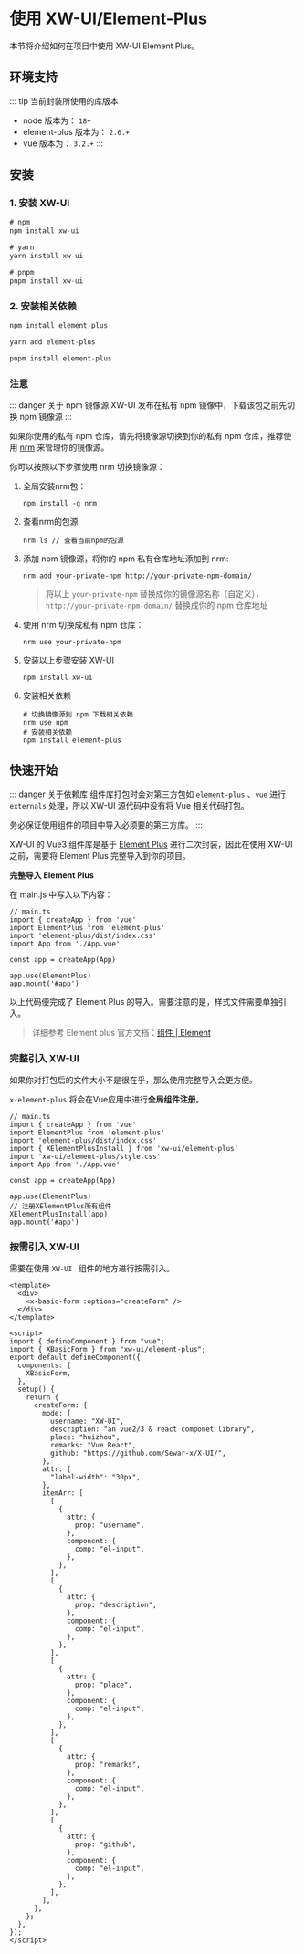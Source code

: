 # 使用 XW-UI/Element-Plus

本节将介绍如何在项目中使用 XW-UI Element Plus。

## 环境支持
::: tip 当前封装所使用的库版本
- node 版本为： `18+`
- element-plus 版本为： `2.6.+`
- vue 版本为： `3.2.+`
:::

## 安装

### 1. 安装 XW-UI

```js [NPM]
# npm
npm install xw-ui
```

```js [Yarn]
# yarn
yarn install xw-ui
```

```js [PNPM]
# pnpm
pnpm install xw-ui
```

### 2. 安装相关依赖

```js [NPM]
npm install element-plus
```

```js [Yarn]
yarn add element-plus
```

```js [PNPM]
pnpm install element-plus
```

### 注意

::: danger 关于 npm 镜像源
XW-UI 发布在私有 npm 镜像中，下载该包之前先切换 npm 镜像源
:::

如果你使用的私有 npm 仓库，请先将镜像源切换到你的私有 npm 仓库，推荐使用 [nrm](https://www.npmjs.com/package/nrm)  来管理你的镜像源。

你可以按照以下步骤使用 nrm 切换镜像源：

1. 全局安装nrm包：

   ```shell
   npm install -g nrm
   ```

2. 查看nrm的包源

   ```shell
   nrm ls // 查看当前npm的包源
   ```

3. 添加 npm 镜像源，将你的 npm 私有仓库地址添加到 nrm:

   ```shell
   nrm add your-private-npm http://your-private-npm-domain/
   ```

   > 将以上 `your-private-npm` 替换成你的镜像源名称（自定义），`http://your-private-npm-domain/` 替换成你的 npm 仓库地址

4. 使用 nrm 切换成私有 npm 仓库：

   ```shell
   nrm use your-private-npm
   ```

5. 安装以上步骤安装 XW-UI

   ```shell
   npm install xw-ui
   ```

6. 安装相关依赖

   ```shell
   # 切换镜像源到 npm 下载相关依赖
   nrm use npm
   # 安装相关依赖
   npm install element-plus
   ```

   

## 快速开始

::: danger 关于依赖库
组件库打包时会对第三方包如 `element-plus` 、`vue` 进行 `externals` 处理，所以 XW-UI 源代码中没有将 Vue 相关代码打包。

务必保证使用组件的项目中导入必须要的第三方库。
:::



XW-UI 的 Vue3 组件库是基于 [Element Plus](https://element-plus.org/zh-CN/guide/quickstart.html) 进行二次封装，因此在使用 XW-UI 之前，需要将 Element Plus 完整导入到你的项目。

**完整导入 Element Plus**

在 main.js 中写入以下内容：

```javascript{3-4,9}
// main.ts
import { createApp } from 'vue'
import ElementPlus from 'element-plus'
import 'element-plus/dist/index.css'
import App from './App.vue'

const app = createApp(App)

app.use(ElementPlus)
app.mount('#app')
```

以上代码便完成了 Element Plus 的导入。需要注意的是，样式文件需要单独引入。

> 详细参考 Element plus 官方文档：[组件 | Element](https://element.eleme.cn/#/zh-CN/component/quickstart)



### 完整引入 XW-UI

如果你对打包后的文件大小不是很在乎，那么使用完整导入会更方便。

`x-element-plus` 将会在Vue应用中进行**全局组件注册**。

```ts{5-6,11-13}
// main.ts
import { createApp } from 'vue'
import ElementPlus from 'element-plus'
import 'element-plus/dist/index.css'
import { XElementPlusInstall } from 'xw-ui/element-plus'
import 'xw-ui/element-plus/style.css'
import App from './App.vue'

const app = createApp(App)

app.use(ElementPlus)
// 注册XElementPlus所有组件
XElementPlusInstall(app)
app.mount('#app')
```



### 按需引入  XW-UI

需要在使用 `XW-UI ` 组件的地方进行按需引入。

```vue{3,9,12}
<template>
  <div>
    <x-basic-form :options="createForm" />
  </div>
</template>

<script>
import { defineComponent } from "vue";
import { XBasicForm } from "xw-ui/element-plus";
export default defineComponent({
  components: {
    XBasicForm,
  },
  setup() {
    return {
      createForm: {
        mode: {
          username: "XW-UI",
          description: "an vue2/3 & react componet library",
          place: "huizhou",
          remarks: "Vue React",
          github: "https://github.com/Sewar-x/X-UI/",
        },
        attr: {
          "label-width": "30px",
        },
        itemArr: [
          [
            {
              attr: {
                prop: "username",
              },
              component: {
                comp: "el-input",
              },
            },
          ],
          [
            {
              attr: {
                prop: "description",
              },
              component: {
                comp: "el-input",
              },
            },
          ],
          [
            {
              attr: {
                prop: "place",
              },
              component: {
                comp: "el-input",
              },
            },
          ],
          [
            {
              attr: {
                prop: "remarks",
              },
              component: {
                comp: "el-input",
              },
            },
          ],
          [
            {
              attr: {
                prop: "github",
              },
              component: {
                comp: "el-input",
              },
            },
          ],
        ],
      },
    };
  },
});
</script>

```

